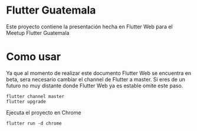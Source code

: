 # Flutter Guatemala

Este proyecto contiene la presentación hecha en Flutter Web para el Meetup Flutter Guatemala

# Como usar

Ya que al momento de realizar este documento Flutter Web se encuentra en beta, sera necesario cambiar el channel de Flutter a master.
Si eres de un futuro no muy distante donde Flutter Web ya es estable omite este paso.
```
flutter channel master
flutter upgrade
```

Ejecuta el proyecto en Chrome

```
flutter run -d chrome
```